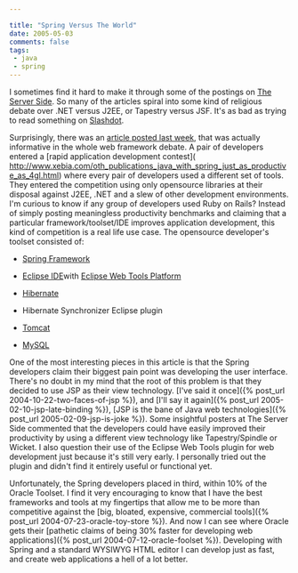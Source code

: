 ```yaml
---

title: "Spring Versus The World"
date: 2005-05-03
comments: false
tags:
 - java
 - spring
---
```


I sometimes find it hard to make it through some of the postings on [The Server Side](http://www.theserverside.com). So many of the articles spiral into some kind of religious debate over .NET versus J2EE, or Tapestry versus JSF. It's as bad as trying to read something on [Slashdot](http://www.slashdot.org).


Surprisingly, there was an [article posted last week](http://www.theserverside.com/news/thread.tss?thread_id=33576), that was actually informative in the whole web framework debate. A pair of developers entered a [rapid application development contest](<br />http://www.xebia.com/oth_publications_java_with_spring_just_as_productive_as_4gl.html) where every pair of developers used a different set of tools. They entered the competition using only opensource libraries at their disposal against J2EE, .NET and a slew of other development environments. I'm curious to know if any group of developers used Ruby on Rails? Instead of simply posting meaningless productivity benchmarks and claiming that a particular framework/toolset/IDE improves application development, this kind of competition is a real life use case. The opensource developer's toolset consisted of:


  - [Spring Framework](http://www.springframework.org)


  - [Eclipse IDE](http://www.eclipse.org)with [Eclipse Web Tools Platform](http://eclipse.org/webtools/index.html)


  - [Hibernate](http://www.hibernate.org)


  - Hibernate Synchronizer Eclipse plugin


  - [Tomcat](http://jakarta.apache.org/tomcat)


  - [MySQL](http://www.mysql.org)




One of the most interesting pieces in this article is that the Spring developers claim their biggest pain point was developing the user interface. There's no doubt in my mind that the root of this problem is that they decided to use JSP as their view technology. [I've said it once]({% post_url 2004-10-22-two-faces-of-jsp %}), and [I'll say it again]({% post_url 2005-02-10-jsp-late-binding %}), [JSP is the bane of Java web technologies]({% post_url 2005-02-09-jsp-is-joke %}). Some insightful posters at The Server Side commented that the developers could have easily improved their productivity by using a different view technology like Tapestry/Spindle or Wicket. I also question their use of the Eclipse Web Tools plugin for web development just because it's still very early. I personally tried out the plugin and didn't find it entirely useful or functional yet.


Unfortunately, the Spring developers placed in third, within 10% of the Oracle Toolset. I find it very encouraging to know that I have the best frameworks and tools at my fingertips that allow me to be more than competitive against the [big, bloated, expensive, commercial tools]({% post_url 2004-07-23-oracle-toy-store %}). And now I can see where Oracle gets their [pathetic claims of being 30% faster for developing web applications]({% post_url 2004-07-12-oracle-foolset %}). Developing with Spring and a standard WYSIWYG HTML editor I can develop just as fast, and create web applications a hell of a lot better.

